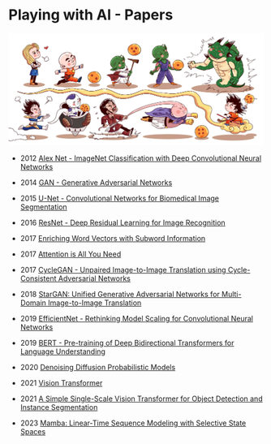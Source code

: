 # Playing with AI - Papers

![alt text](image.jpg)

- 2012 [Alex Net - ImageNet Classification with Deep Convolutional Neural Networks](./files/Report%20paper%20(Alexnet).docx)

- 2014 [GAN - Generative Adversarial Networks](./files/Report%20paper%20(GANs).docx)

- 2015 [U-Net - Convolutional Networks for Biomedical Image Segmentation](./files/Report%20paper%20(Unet).docx)

- 2016 [ResNet - Deep Residual Learning for Image Recognition](./files/Report%20paper%20(Resnet).docx)

- 2017 [Enriching Word Vectors with Subword Information](./files/Report%20paper%20(Enriching%20Word%20Vectors%20with%20Subword%20Information).docx)

- 2017 [Attention is All You Need](./files/Report%20paper%20(Attention).docx)

- 2017 [CycleGAN - Unpaired Image-to-Image Translation using Cycle-Consistent Adversarial Networks](./files/Report%20paper%20(CycleGan).docx)

- 2018 [StarGAN: Unified Generative Adversarial Networks for Multi-Domain Image-to-Image Translation](/files/Report%20paper%20-%20StarGAN.docx)

- 2019 [EfficientNet - Rethinking Model Scaling for Convolutional Neural Networks](./files/Report%20paper%20(EfficientNet).docx)

- 2019 [BERT - Pre-training of Deep Bidirectional Transformers for Language Understanding](./files/Report%20paper%20(BERT).docx)

- 2020 [Denoising Diffusion Probabilistic Models](/files/Report%20paper%20(DDPM).docx)

- 2021 [Vision Transformer](./files/Report%20paper%20(Vision%20Transformer%20for%20classification).docx)

- 2021 [A Simple Single-Scale Vision Transformer for Object Detection and Instance Segmentation](/files/Report%20paper%20(UViT).docx)

- 2023 [Mamba: Linear-Time Sequence Modeling with Selective State Spaces](/files/Report%20paper%20(Mamba%20-%202023).docx)
